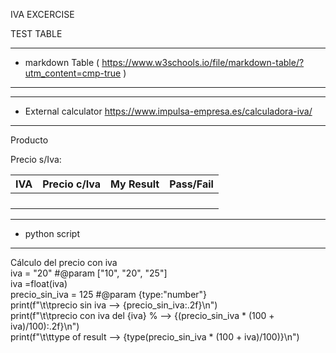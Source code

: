 IVA EXCERCISE

TEST TABLE

***
* markdown Table  ( https://www.w3schools.io/file/markdown-table/?utm_content=cmp-true )
***

***
* External calculator https://www.impulsa-empresa.es/calculadora-iva/
***

Producto

Precio s/Iva:

IVA   | Precio c/Iva  |  My Result |  Pass/Fail | 
---|--- | --- | ---|
||||
||||
||||
||||


***
*  python script
***
Cálculo del precio con iva  
iva = "20" #@param ["10", "20", "25"]  
iva =float(iva)  
precio_sin_iva = 125 #@param {type:"number"}  
print(f"\t\tprecio sin iva --> {precio_sin_iva:.2f}\n")  
print(f"\t\tprecio con iva del {iva} % --> {(precio_sin_iva * (100 + iva)/100):.2f}\n")  
print(f"\t\ttype of result --> {type(precio_sin_iva * (100 + iva)/100)}\n")  

